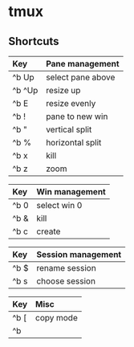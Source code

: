 # tmux

## Shortcuts

| Key | Pane management |
| :--- | :--- |
| ^b Up | select pane above |
| ^b ^Up | resize up |
| ^b E | resize evenly |
| ^b ! | pane to new win |
| ^b " | vertical split |
| ^b % | horizontal split |
| ^b x | kill |
| ^b z | zoom |

| Key | Win management |
| :--- | :--- |
| ^b 0 | select win 0 |
| ^b & | kill |
| ^b c | create |

| Key | Session management |
| :--- | :--- |
| ^b $ | rename session |
| ^b s | choose session |

| Key | Misc |
| :--- | :--- |
| ^b \[ | copy mode |
| ^b |  |


